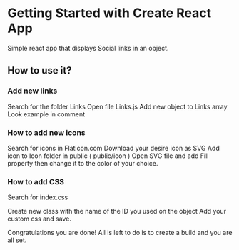 # Getting Started with Create React App

Simple react app that displays Social links in an object.

## How to use it?
### Add new links
Search for the folder Links
Open file Links.js
Add new object to Links array 
Look example in comment

### How to add new icons
Search for icons in Flaticon.com
Download your desire icon as SVG
Add icon to Icon folder in public ( public/icon )
Open SVG file and add Fill property then change it to the color of your choice.

### How to add CSS
Search for index.css

Create new class with the name of the ID you used on the object
Add your custom css and save.


Congratulations you are done! All is left to do is to create a build and you are all set.


